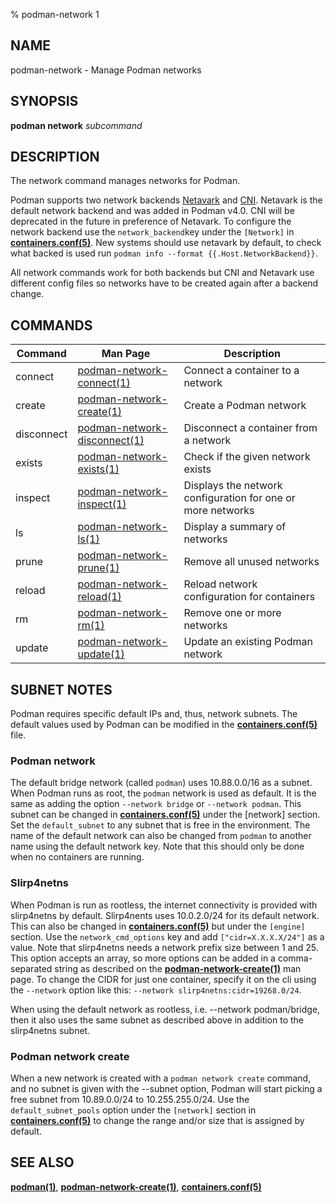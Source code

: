 % podman-network 1

## NAME

podman\-network - Manage Podman networks

## SYNOPSIS

**podman network** _subcommand_

## DESCRIPTION

The network command manages networks for Podman.

Podman supports two network backends [Netavark](https://github.com/containers/netavark)
and [CNI](https://www.cni.dev/). Netavark is the default network backend and was added in Podman v4.0. CNI will be
deprecated in the future in preference of Netavark. To configure
the network backend use the `network_backend`key under the `[Network]` in
**[containers.conf(5)](https://github.com/containers/common/blob/main/docs/containers.conf.5.md)**.
New systems should use netavark by default, to check what backed is used run
`podman info --format {{.Host.NetworkBackend}}`.

All network commands work for both backends but CNI and Netavark use different config files
so networks have to be created again after a backend change.

## COMMANDS

| Command    | Man Page                                                                    | Description                                                 |
| ---------- | --------------------------------------------------------------------------- | ----------------------------------------------------------- |
| connect    | [podman-network-connect(1)](podman-network/podman-network-connect.md)       | Connect a container to a network                            |
| create     | [podman-network-create(1)](podman-network/podman-network-create.md)         | Create a Podman network                                     |
| disconnect | [podman-network-disconnect(1)](podman-network/podman-network-disconnect.md) | Disconnect a container from a network                       |
| exists     | [podman-network-exists(1)](podman-network/podman-network-exists.md)         | Check if the given network exists                           |
| inspect    | [podman-network-inspect(1)](podman-network/podman-network-inspect.md)       | Displays the network configuration for one or more networks |
| ls         | [podman-network-ls(1)](podman-network/podman-network-ls.md)                 | Display a summary of networks                               |
| prune      | [podman-network-prune(1)](podman-network/podman-network-prune.md)           | Remove all unused networks                                  |
| reload     | [podman-network-reload(1)](podman-network/podman-network-reload.md)         | Reload network configuration for containers                 |
| rm         | [podman-network-rm(1)](podman-network/podman-network-rm.md)                 | Remove one or more networks                                 |
| update     | [podman-network-update(1)](podman-network/podman-network-update.md)         | Update an existing Podman network                           |

## SUBNET NOTES

Podman requires specific default IPs and, thus, network subnets. The default values used by Podman can be modified in the **[containers.conf(5)](https://github.com/containers/common/blob/main/docs/containers.conf.5.md)** file.

### Podman network

The default bridge network (called `podman`) uses 10.88.0.0/16 as a subnet. When Podman runs as root, the `podman` network is used as default. It is the same as adding the option `--network bridge` or `--network podman`. This subnet can be changed in **[containers.conf(5)](https://github.com/containers/common/blob/main/docs/containers.conf.5.md)** under the [network] section. Set the `default_subnet` to any subnet that is free in the environment. The name of the default network can also be changed from `podman` to another name using the default network key. Note that this should only be done when no containers are running.

### Slirp4netns

When Podman is run as rootless, the internet connectivity is provided with slirp4netns by default. Slirp4nents uses 10.0.2.0/24 for its default network. This can also be changed in **[containers.conf(5)](https://github.com/containers/common/blob/main/docs/containers.conf.5.md)** but under the `[engine]` section. Use the `network_cmd_options` key and add `["cidr=X.X.X.X/24"]` as a value. Note that slirp4netns needs a network prefix size between 1 and 25. This option accepts an array, so more options can be added in a comma-separated string as described on the **[podman-network-create(1)](podman-network/podman-network-create.md)** man page. To change the CIDR for just one container, specify it on the cli using the `--network` option like this: `--network slirp4netns:cidr=19268.0/24`.

When using the default network as rootless, i.e. --network podman/bridge, then it also uses the same subnet as described above in addition to the slirp4netns subnet.

### Podman network create

When a new network is created with a `podman network create` command, and no subnet is given with the --subnet option, Podman will start picking a free subnet from 10.89.0.0/24 to 10.255.255.0/24. Use the `default_subnet_pools` option under the `[network]` section in **[containers.conf(5)](https://github.com/containers/common/blob/main/docs/containers.conf.5.md)** to change the range and/or size that is assigned by default.

## SEE ALSO

**[podman(1)](podman.md)**, **[podman-network-create(1)](podman-network/podman-network-create.md)**, **[containers.conf(5)](https://github.com/containers/common/blob/main/docs/containers.conf.5.md)**
